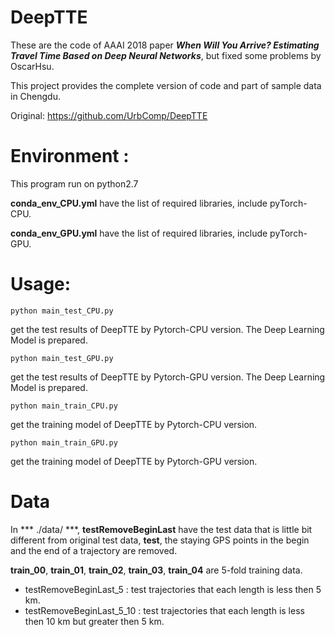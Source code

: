# DeepTTE

These are the code of AAAI 2018 paper ***When Will You Arrive? Estimating Travel Time Based on Deep Neural Networks***, but fixed some problems by OscarHsu.

This project provides the complete version of code and part of sample data in Chengdu.

Original: https://github.com/UrbComp/DeepTTE

# Environment :

This program run on python2.7 

**conda_env_CPU.yml** have the list of required libraries, include pyTorch-CPU.

**conda_env_GPU.yml** have the list of required libraries, include pyTorch-GPU.


# Usage:

```
python main_test_CPU.py
```
get the test results of DeepTTE by Pytorch-CPU version. The Deep Learning Model is prepared.


```
python main_test_GPU.py
```
get the test results of DeepTTE by Pytorch-GPU version. The Deep Learning Model is prepared.


```
python main_train_CPU.py
```
get the training model of DeepTTE by Pytorch-CPU version.


```
python main_train_GPU.py
```
get the training model of DeepTTE by Pytorch-GPU version.


# Data

In *** ./data/ ***, **testRemoveBeginLast** have the test data that is little bit different from original test data, **test**, the staying GPS points in the begin and the end of a trajectory are removed. 

**train_00**, **train_01**, **train_02**, **train_03**, **train_04** are 5-fold training data.

* testRemoveBeginLast_5 : test trajectories that each length is less then 5 km.
* testRemoveBeginLast_5_10 : test trajectories that each length is less then 10 km but greater then 5 km.
